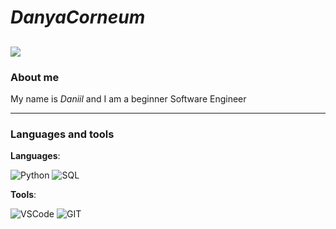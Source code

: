 # *DanyaCorneum*

![](https://media.tenor.com/GgiEI7_yPHwAAAAM/nier-2b.gif)
---
### About me 
My name is *Daniil* and I am a beginner Software Engineer

---

### Languages and tools

__Languages__:

![Python](https://img.shields.io/badge/-Python-black?style=for-the-badge&logo=python&logogColor=yellow)
![SQL](https://img.shields.io/badge/-SQL-black?style=for-the-badge&logo=SQL&logogColor=yellow)

__Tools__:

![VSCode](https://img.shields.io/badge/-VSCode-black?style=for-the-badge&logo=visualstudiocode&logogColor)
![GIT](https://img.shields.io/badge/-GIT-black?style=for-the-badge&logo=git&logogColor=yellow)